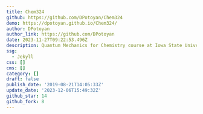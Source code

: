 ```yaml
---
title: Chem324
github: https://github.com/DPotoyan/Chem324
demo: https://dpotoyan.github.io/Chem324/
author: DPotoyan
author_link: https://github.com/DPotoyan
date: 2023-11-27T09:22:53.496Z
description: Quantum Mechanics for Chemistry course at Iowa State University (Chem324)
ssg:
  - Jekyll
css: []
cms: []
category: []
draft: false
publish_date: '2019-08-21T14:05:33Z'
update_date: '2023-12-06T15:49:32Z'
github_star: 14
github_fork: 8
---
```

